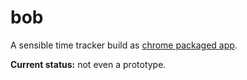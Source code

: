bob
===

A sensible time tracker build as [chrome packaged app](https://developer.chrome.com/apps/about_apps).

**Current status:** not even a prototype.
